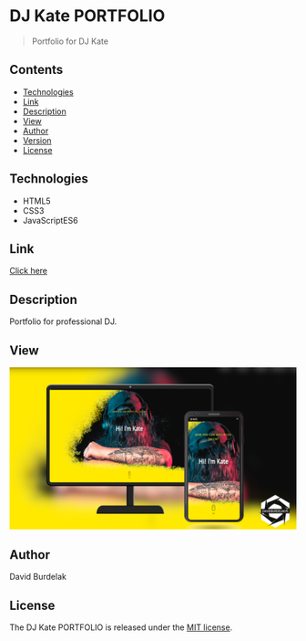 # DJ Kate PORTFOLIO

> Portfolio for DJ Kate

## Contents

- [Technologies](#technologies)
- [Link](#link)
- [Description](#description)
- [View](#view)
- [Author](#author)
- [Version](#version)
- [License](#license)

## Technologies

- HTML5 
- CSS3 
- JavaScriptES6

## Link

[Click here](https://davidburdelak.github.io/dj-kate-portfolio-Website/)

## Description

Portfolio for professional DJ.

## View
![DjKateMockup](img/dj_kate_mockup.png)

## Author

David Burdelak

## License

The DJ Kate PORTFOLIO is released under the
[MIT license](https://opensource.org/licenses/MIT).